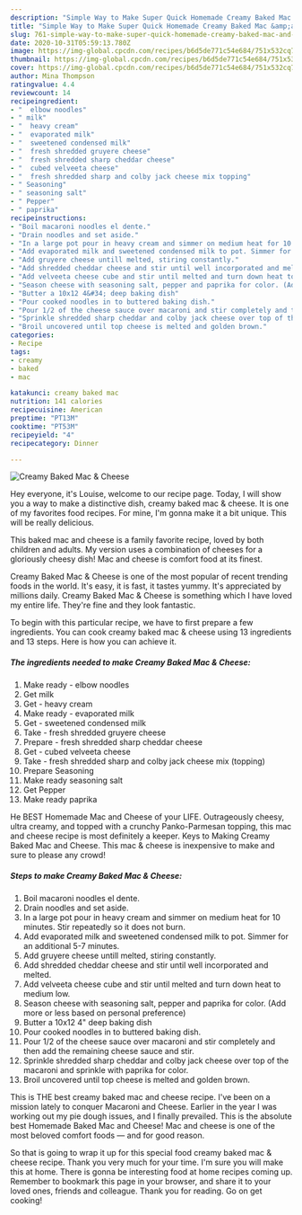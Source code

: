 ```yaml
---
description: "Simple Way to Make Super Quick Homemade Creamy Baked Mac &amp;amp; Cheese"
title: "Simple Way to Make Super Quick Homemade Creamy Baked Mac &amp;amp; Cheese"
slug: 761-simple-way-to-make-super-quick-homemade-creamy-baked-mac-and-amp-cheese
date: 2020-10-31T05:59:13.780Z
image: https://img-global.cpcdn.com/recipes/b6d5de771c54e684/751x532cq70/creamy-baked-mac-cheese-recipe-main-photo.jpg
thumbnail: https://img-global.cpcdn.com/recipes/b6d5de771c54e684/751x532cq70/creamy-baked-mac-cheese-recipe-main-photo.jpg
cover: https://img-global.cpcdn.com/recipes/b6d5de771c54e684/751x532cq70/creamy-baked-mac-cheese-recipe-main-photo.jpg
author: Mina Thompson
ratingvalue: 4.4
reviewcount: 14
recipeingredient:
- "  elbow noodles"
- " milk"
- "  heavy cream"
- "  evaporated milk"
- "  sweetened condensed milk"
- "  fresh shredded gruyere cheese"
- "  fresh shredded sharp cheddar cheese"
- "  cubed velveeta cheese"
- "  fresh shredded sharp and colby jack cheese mix topping"
- " Seasoning"
- " seasoning salt"
- " Pepper"
- " paprika"
recipeinstructions:
- "Boil macaroni noodles el dente."
- "Drain noodles and set aside."
- "In a large pot pour in heavy cream and simmer on medium heat for 10 minutes. Stir repeatedly so it does not burn."
- "Add evaporated milk and sweetened condensed milk to pot. Simmer for an additional 5-7 minutes."
- "Add gruyere cheese untill melted, stiring constantly."
- "Add shredded cheddar cheese and stir until well incorporated and melted."
- "Add velveeta cheese cube and stir until melted and turn down heat to medium low."
- "Season cheese with seasoning salt, pepper and paprika for color. (Add more or less based on personal preference)"
- "Butter a 10x12 4&#34; deep baking dish"
- "Pour cooked noodles in to buttered baking dish."
- "Pour 1/2 of the cheese sauce over macaroni and stir completely and then add the remaining cheese sauce and stir."
- "Sprinkle shredded sharp cheddar and colby jack cheese over top of the macaroni and sprinkle with paprika for color."
- "Broil uncovered until top cheese is melted and golden brown."
categories:
- Recipe
tags:
- creamy
- baked
- mac

katakunci: creamy baked mac 
nutrition: 141 calories
recipecuisine: American
preptime: "PT13M"
cooktime: "PT53M"
recipeyield: "4"
recipecategory: Dinner

---
```



![Creamy Baked Mac &amp; Cheese](https://img-global.cpcdn.com/recipes/b6d5de771c54e684/751x532cq70/creamy-baked-mac-cheese-recipe-main-photo.jpg)

Hey everyone, it's Louise, welcome to our recipe page. Today, I will show you a way to make a distinctive dish, creamy baked mac &amp; cheese. It is one of my favorites food recipes. For mine, I'm gonna make it a bit unique. This will be really delicious.

This baked mac and cheese is a family favorite recipe, loved by both children and adults. My version uses a combination of cheeses for a gloriously cheesy dish! Mac and cheese is comfort food at its finest.

Creamy Baked Mac &amp; Cheese is one of the most popular of recent trending foods in the world. It's easy, it is fast, it tastes yummy. It's appreciated by millions daily. Creamy Baked Mac &amp; Cheese is something which I have loved my entire life. They're fine and they look fantastic.


To begin with this particular recipe, we have to first prepare a few ingredients. You can cook creamy baked mac &amp; cheese using 13 ingredients and 13 steps. Here is how you can achieve it.

<!--inarticleads1-->

##### The ingredients needed to make Creamy Baked Mac &amp; Cheese:

1. Make ready  - elbow noodles
1. Get  milk
1. Get  - heavy cream
1. Make ready  - evaporated milk
1. Get  - sweetened condensed milk
1. Take  - fresh shredded gruyere cheese
1. Prepare  - fresh shredded sharp cheddar cheese
1. Get  - cubed velveeta cheese
1. Take  - fresh shredded sharp and colby jack cheese mix (topping)
1. Prepare  Seasoning
1. Make ready  seasoning salt
1. Get  Pepper
1. Make ready  paprika


He BEST Homemade Mac and Cheese of your LIFE. Outrageously cheesy, ultra creamy, and topped with a crunchy Panko-Parmesan topping, this mac and cheese recipe is most definitely a keeper. Keys to Making Creamy Baked Mac and Cheese. This mac &amp; cheese is inexpensive to make and sure to please any crowd! 

<!--inarticleads2-->

##### Steps to make Creamy Baked Mac &amp; Cheese:

1. Boil macaroni noodles el dente.
1. Drain noodles and set aside.
1. In a large pot pour in heavy cream and simmer on medium heat for 10 minutes. Stir repeatedly so it does not burn.
1. Add evaporated milk and sweetened condensed milk to pot. Simmer for an additional 5-7 minutes.
1. Add gruyere cheese untill melted, stiring constantly.
1. Add shredded cheddar cheese and stir until well incorporated and melted.
1. Add velveeta cheese cube and stir until melted and turn down heat to medium low.
1. Season cheese with seasoning salt, pepper and paprika for color. (Add more or less based on personal preference)
1. Butter a 10x12 4&#34; deep baking dish
1. Pour cooked noodles in to buttered baking dish.
1. Pour 1/2 of the cheese sauce over macaroni and stir completely and then add the remaining cheese sauce and stir.
1. Sprinkle shredded sharp cheddar and colby jack cheese over top of the macaroni and sprinkle with paprika for color.
1. Broil uncovered until top cheese is melted and golden brown.


This is THE best creamy baked mac and cheese recipe. I&#39;ve been on a mission lately to conquer Macaroni and Cheese. Earlier in the year I was working out my pie dough issues, and I finally prevailed. This is the absolute best Homemade Baked Mac and Cheese! Mac and cheese is one of the most beloved comfort foods — and for good reason. 

So that is going to wrap it up for this special food creamy baked mac &amp; cheese recipe. Thank you very much for your time. I'm sure you will make this at home. There is gonna be interesting food at home recipes coming up. Remember to bookmark this page in your browser, and share it to your loved ones, friends and colleague. Thank you for reading. Go on get cooking!
